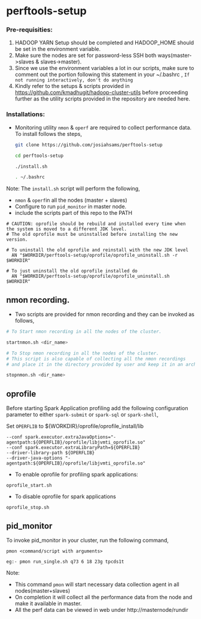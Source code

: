 # perftools-setup

### Pre-requisities:
1. HADOOP YARN Setup should be completed and HADOOP_HOME should be set in the environment variable.
2. Make sure the nodes are set for password-less SSH both ways(master->slaves & slaves->master).
3. Since we use the environment variables a lot in our scripts, make sure to comment out the portion following this statement in your ~/.bashrc , 
`If not running interactively, don't do anything`
4. Kindly refer to the setups & scripts provided in https://github.com/kmadhugit/hadoop-cluster-utils before proceeding further as the utility scripts provided in the repository are needed here.

### Installations:

* Monitoring utility `nmon` & `operf` are required to collect performance data. To install follows the steps,

  ```bash
  git clone https://github.com/josiahsams/perftools-setup
  
  cd perftools-setup
  
  ./install.sh
  
  . ~/.bashrc
  ```
  
Note:
  The `install.sh` script will perform the following,
  - `nmon` & `operf`in all the nodes (master + slaves)
  - Configure to run `pid_monitor` in master node.
  - include the scripts part of this repo to the PATH
  
  ```
  # CAUTION: oprofile should be rebuild and installed every time when the system is moved to a different JDK level. 
  # The old oprofile must be uninstalled before installing the new version. 

  # To uninstall the old oprofile and reinstall with the new JDK level
    AN "$WORKDIR/perftools-setup/oprofile/oprofile_uninstall.sh -r $WORKDIR"

  # To just uninstall the old oprofile installed do
    AN "$WORKDIR/perftools-setup/oprofile/oprofile_uninstall.sh $WORKDIR"

  ```
  
## nmon recording.

  - Two scripts are provided for nmon recording and they can be invoked as follows,

  ```bash
  # To Start nmon recording in all the nodes of the cluster.
  
  startnmon.sh <dir_name>
  
  # To Stop nmon recording in all the nodes of the cluster.
  # This script is also capable of collecting all the nmon recordings 
  # and place it in the directory provided by user and keep it in an archive format.
  
  stopnmon.sh <dir_name>
  ```

## oprofile 

  Before starting Spark Application profiling add the following configuration parameter to either `spark-submit` or `spark-sql` or `spark-shell`,
  
  Set `OPERFLIB` to ${WORKDIR}/oprofile/oprofile_install/lib
  
  ```
  --conf spark.executor.extraJavaOptions="-agentpath:${OPERFLIB}/oprofile/libjvmti_oprofile.so" 
  --conf spark.executor.extraLibraryPath=${OPERFLIB}                                
  --driver-library-path ${OPERFLIB}                                                
  --driver-java-options "-agentpath:${OPERFLIB}/oprofile/libjvmti_oprofile.so"

  ```

  - To enable oprofile for profiling spark applications:
  ```
  oprofile_start.sh
  ```
  
  - To disable oprofile for spark applications
  ```
  oprofile_stop.sh
  ```

## pid_monitor

 To invoke pid_monitor in your cluster, run the following command,
 
 ```
 pmon <command/script with arguments>
 
 eg:- pmon run_single.sh q73 6 18 23g tpcds1t
 ```
 
 Note: 
  - This command `pmon` will start necessary data collection agent in all nodes(master+slaves)
  - On completion it will collect all the performance data from the node and make it available in master.
  - All the perf data can be viewed in web under http://masternode/rundir
  
